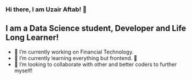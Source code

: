### Hi there, I am Uzair Aftab! 👋

## I am a Data Science student, Developer and Life Long Learner!
- 🔭 I’m currently working on Financial Technology.
- 🌱 I’m currently learning everything but frontend. 🤣
- 👯 I’m looking to collaborate with other and better coders to further myself!

